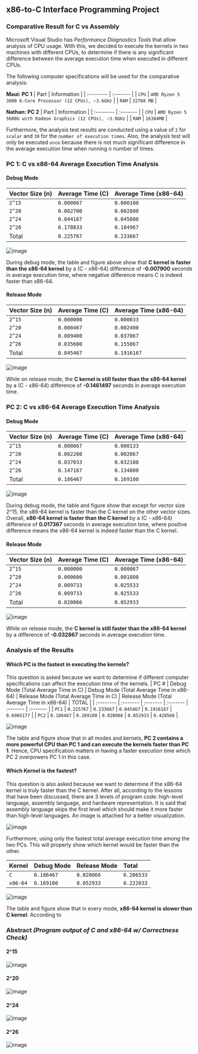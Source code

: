 ## x86-to-C Interface Programming Project

### Comparative Result for C vs Assembly

Microsoft Visual Studio has *Performance Diagnostics Tools* that allow analysis of CPU usage. With this, we decided to execute the kernels in two machines with different CPUs, to determine if there is any significant difference between the average execution time when executed in different CPUs.

The following computer specifications will be used for the comparative analysis:

**Maui: PC 1**
| Part | Information |
| :-------- | :------- | 
| `CPU` | `AMD Ryzen 5 3600 6-Core Processor (12 CPUs), ~3.6GHz` |
| `RAM` | `32768 MB` |

**Nathan: PC 2**
| Part | Information |
| :-------- | :------- | 
| `CPU` | `AMD Ryzen 5 5600G with Radeon Graphics (12 CPUs), ~3.9GHz` |
| `RAM` | `16384MB` |

Furthermore, the analysis test results are conducted using a value of `2` for `scalar` and `30` for the `number of execution times`. Also, the analysis test will only be executed `once` because there is not 
much significant difference in the average execution time when running n number of times.

### PC 1: C vs x86-64 Average Execution Time Analysis
#### Debug Mode
| Vector Size (n) | Average Time (C) | Average Time (x86-64) | 
| :-------- | :------- | :------- | 
| `2^15` | `0.000067` | `0.000100` |
| `2^20` | `0.002700` | `0.002800` |
| `2^24` | `0.044167` | `0.045800` |
| `2^26` | `0.178833` | `0.184967` |
| Total | `0.225767` | `0.233667` |

![image](https://github.com/mauries-lopez/LBYARCH-SAXPY/assets/102708347/81527e20-3362-43b2-b7f9-559368494bee)

During debug mode, the table and figure above show that **C kernel is faster than the x86-64 kernel** by a (C - x86-64) difference of **-0.007900** seconds in average execution time, where negative difference means C is indeed faster than x86-64.

#### Release Mode
| Vector Size (n) | Average Time (C) | Average Time (x86-64) | 
| :-------- | :------- | :------- | 
| `2^15` | `0.000000` | `0.000033` |
| `2^20` | `0.000467` | `0.002400` |
| `2^24` | `0.009400` | `0.037867` |
| `2^26` | `0.035600` | `0.155867` |
| Total | `0.045467` | `0.1916167` |

![image](https://github.com/mauries-lopez/LBYARCH-SAXPY/assets/102708347/328bef30-fcb0-40cd-ac25-781de9e3f3f6)

While on release mode, the **C kernel is still faster than the x86-64 kernel** by a (C - x86-64) difference of **-0.1461497** seconds in average execution time. 

### PC 2: C vs x86-64 Average Execution Time Analysis
#### Debug Mode
| Vector Size (n) | Average Time (C) | Average Time (x86-64) | 
| :-------- | :------- | :------- | 
| `2^15` | `0.000067` | `0.000133` |
| `2^20` | `0.002200` | `0.002067` |
| `2^24` | `0.037033` | `0.032100` |
| `2^26` | `0.147167` | `0.134800` |
| Total | `0.186467` | `0.169100` |

![image](https://github.com/mauries-lopez/LBYARCH-SAXPY/assets/102708347/4c4fa8ba-613b-4b99-a72f-a25531a5d44f)

During debug mode, the table and figure show that except for vector size 2^15, the x86-64 kernel is faster than the C kernel on the other vector sizes. Overall, **x86-64 kernel is faster than the C kernel** by a (C - x86-64) difference of **0.017367** seconds in average execution time, 
where positive difference means the x86-64 kernel is indeed faster than the C kernel. 

#### Release Mode
| Vector Size (n) | Average Time (C) | Average Time (x86-64) | 
| :-------- | :------- | :------- | 
| `2^15` | `0.000000` | `0.000067` |
| `2^20` | `0.000600` | `0.001800` |
| `2^24` | `0.009733` | `0.025533` |
| `2^26` | `0.009733` | `0.025533` |
| Total | `0.020066` | `0.052933` |

![image](https://github.com/mauries-lopez/LBYARCH-SAXPY/assets/102708347/7d6f30dc-832e-4bc8-b4f1-d478ae8ab123)

While on release mode, the **C kernel is still faster than the x86-64 kernel** by a difference of **-0.032867** seconds in average execution time. 

### Analysis of the Results
#### Which PC is the fastest in executing the kernels?
This question is asked because we want to determine if different computer specifications can affect the execution time of the kernels.
| PC # | Debug Mode (Total Average Time in C) | Debug Mode (Total Average Time in x86-64) | Release Mode (Total Average Time in C) | Release Mode (Total Average Time in x86-64) | TOTAL |
| :-------- | :------- | :------- | :------- | :------- | :------- | 
| `PC1` | `0.225767` | `0.233667` | `0.045467` | `0.1916167` | `0.6965177` |
| `PC2` | `0.186467` | `0.169100` | `0.020066` | `0.052933` | `0.428566` |

![image](https://github.com/mauries-lopez/LBYARCH-SAXPY/assets/102708347/d394bab3-eea0-4827-85ba-7a68f95cbc80)

The table and figure show that in all modes and kernels, **PC 2 contains a more powerful CPU than PC 1 and can execute the kernels faster than PC 1**. Hence, CPU specification matters in having a faster execution time which PC 2 overpowers PC 1 in this case.

#### Which Kernel is the fastest?
This question is also asked because we want to determine if the x86-64 kernel is truly faster than the C kernel. After all, according to the lessons that have been discussed, there are 3 levels of program code: high-level language, assembly language, and hardware representation.
It is said that assembly language skips the first level which should make it more faster than high-level languages. An image is attached for a better visualization.

![image](https://github.com/mauries-lopez/LBYARCH-SAXPY/assets/102708347/24885e11-a8d5-45ff-8fb5-e3a051b0b9db)

Furthermore, using only the fastest total average execution time among the two PCs. This will properly show which kernel would be faster than the other.

| Kernel | Debug Mode | Release Mode | Total |
| :-------- | :------- | :------- | :------- | 
| `C` | `0.186467` | `0.020066` | `0.206533` | 
| `x86-64` | `0.169100` | `0.052933` | `0.222033` |

![image](https://github.com/mauries-lopez/LBYARCH-SAXPY/assets/102708347/9ed68eb8-6f6f-40ec-a55e-8297dd8e5b9d)

The table and figure show that in every mode, **x86-64 kernel is slower than C kernel**. According to 

### Abstract *(Program output of C and x86-64 w/ Correctness Check)*
#### 2^15
![image](https://github.com/mauries-lopez/LBYARCH-SAXPY/assets/102708347/e1c7876c-7c83-4321-b89c-5c722d0fc96b)
#### 2^20
![image](https://github.com/mauries-lopez/LBYARCH-SAXPY/assets/102708347/c287493c-f15b-4ca9-9967-97d878352e17)
#### 2^24
![image](https://github.com/mauries-lopez/LBYARCH-SAXPY/assets/102708347/cc847d9f-6cd5-4536-97dc-79b793215254)
#### 2^26
![image](https://github.com/mauries-lopez/LBYARCH-SAXPY/assets/102708347/b5ad986c-1397-4ce6-9b47-5f6e6293959b)



